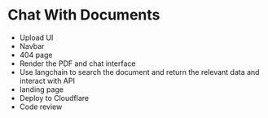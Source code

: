 # Chat With Documents

- Upload UI
- Navbar
- 404 page
- Render the PDF and chat interface
- Use langchain to search the document and return the relevant data and interact with API
- landing page
- Deploy to Cloudflare
- Code review